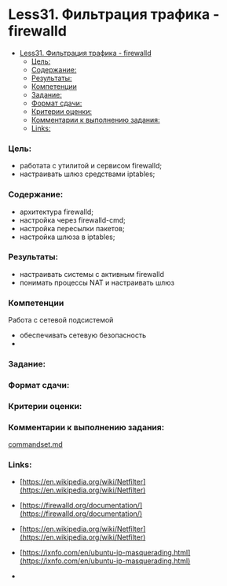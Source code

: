 # Less31. Фильтрация трафика - firewalld
- [Less31. Фильтрация трафика - firewalld](#less31-фильтрация-трафика---firewalld)
    - [Цель:](#цель)
    - [Содержание:](#содержание)
    - [Результаты:](#результаты)
    - [Компетенции](#компетенции)
    - [Задание:](#задание)
    - [Формат сдачи:](#формат-сдачи)
    - [Критерии оценки:](#критерии-оценки)
    - [Комментарии к выполнению задания:](#комментарии-к-выполнению-задания)
    - [Links:](#links)

### Цель: 
- работата с утилитой и сервисом firewalld;
- настраивать шлюз средствами iptables;
  
### Содержание:
- архитектура firewalld;
- настройка через firewalld-cmd;
- настройка пересылки пакетов;
- настройка шлюза в iptables;
 
### Результаты:
- настраивать системы с активным firewalld
- понимать процессы NAT и настраивать шлюз
### Компетенции

Работа с сетевой подсистемой
- обеспечивать сетевую безопасность
- 
### Задание:


### Формат сдачи: 


### Критерии оценки:

### Комментарии к выполнению задания:
[commandset.md](./appendix/commandset.md)

### Links:

- [https://en.wikipedia.org/wiki/Netfilter](https://en.wikipedia.org/wiki/Netfilter)

- [https://firewalld.org/documentation/](https://firewalld.org/documentation/)
- [https://en.wikipedia.org/wiki/Netfilter](https://en.wikipedia.org/wiki/Netfilter)
- [https://ixnfo.com/en/ubuntu-ip-masquerading.html](https://ixnfo.com/en/ubuntu-ip-masquerading.html)
- 
